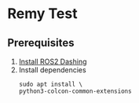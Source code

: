 # Remy Test

## Prerequisites
1. [Install ROS2 Dashing](https://index.ros.org/doc/ros2/Installation/Dashing/Linux-Install-Debians/)
1. Install dependencies
   ```
   sudo apt install \
   python3-colcon-common-extensions
   ```
